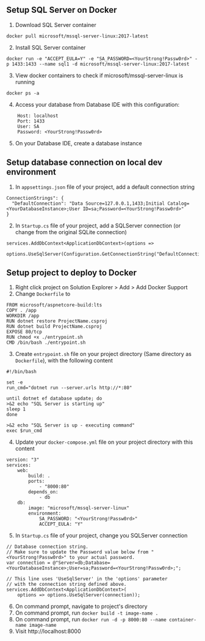 ﻿## Setup SQL Server on Docker
1. Download SQL Server container
```shell
docker pull microsoft/mssql-server-linux:2017-latest
```
2. Install SQL Server container
```shell
docker run -e "ACCEPT_EULA=Y" -e "SA_PASSWORD=<YourStrong!Passw0rd>" -p 1433:1433 --name sql1 -d microsoft/mssql-server-linux:2017-latest
```
3. View docker containers to check if microsoft/mssql-server-linux is running
```shell
docker ps -a
```
4. Access your database from Database IDE with this configuration:
```shell
    Host: localhost
    Port: 1433
    User: SA
    Password: <YourStrong!Passw0rd>
```
5. On your Database IDE, create a database instance 


## Setup database connection on local dev environment
1. In `appsettings.json` file of your project, add a default connection string
```shell
ConnectionStrings": {
  "DefaultConnection": "Data Source=127.0.0.1,1433;Initial Catalog=<YourDatabaseInstance>;User ID=sa;Password=<YourStrong!Passw0rd>"
}
```
2. In `Startup.cs` file of your project, add a SQLServer connection (or change from the original SQLite connection)
```shell
services.AddDbContext<ApplicationDbContext>(options =>
    options.UseSqlServer(Configuration.GetConnectionString("DefaultConnection")));
```


## Setup project to deploy to Docker
1. Right click project on Solution Explorer > Add > Add Docker Support
2. Change `Dockerfile` to
```shell
FROM microsoft/aspnetcore-build:lts
COPY . /app
WORKDIR /app
RUN dotnet restore ProjectName.csproj
RUN dotnet build ProjectName.csproj
EXPOSE 80/tcp
RUN chmod +x ./entrypoint.sh
CMD /bin/bash ./entrypoint.sh
```
3. Create `entrypoint.sh` file on your project directory (Same directory as `Dockerfile`), with the following content
```shell
#!/bin/bash

set -e
run_cmd="dotnet run --server.urls http://*:80"

until dotnet ef database update; do
>&2 echo "SQL Server is starting up"
sleep 1
done

>&2 echo "SQL Server is up - executing command"
exec $run_cmd
```
4. Update your `docker-compose.yml` file on your project directory with this content
```shell
version: "3"
services:
    web:
        build: .
        ports:
            - "8000:80"
        depends_on:
            - db
    db:
        image: "microsoft/mssql-server-linux"
        environment:
            SA_PASSWORD: "<YourStrong!Passw0rd>"
            ACCEPT_EULA: "Y"
```
5. In `Startup.cs` file of your project, change you SQLServer connection
```shell
// Database connection string.
// Make sure to update the Password value below from "<YourStrong!Passw0rd>" to your actual password.
var connection = @"Server=db;Database=<YourDatabaseInstance>;User=sa;Password=<YourStrong!Passw0rd>;";

// This line uses 'UseSqlServer' in the 'options' parameter
// with the connection string defined above.
services.AddDbContext<ApplicationDbContext>(
    options => options.UseSqlServer(connection));
```
6. On command prompt, navigate to project's directory
7. On command prompt, run `docker build -t image-name .`
8. On command prompt, run `docker run -d -p 8000:80 --name container-name image-name`
9. Visit http://localhost:8000